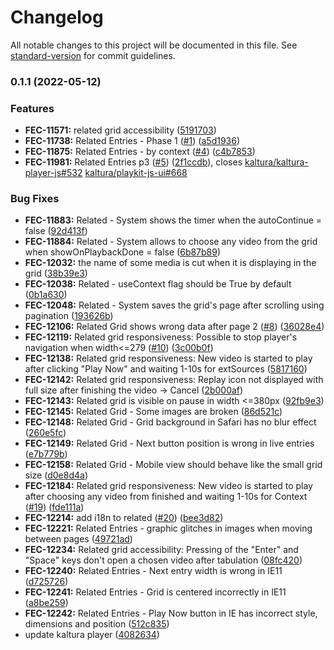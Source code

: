 # Changelog

All notable changes to this project will be documented in this file. See [standard-version](https://github.com/conventional-changelog/standard-version) for commit guidelines.

### 0.1.1 (2022-05-12)


### Features

* **FEC-11571:** related grid accessibility ([5191703](https://github.com/kaltura/playkit-js-related/commit/51917039677c0892dceaf47230efc5530599ba0f))
* **FEC-11738:** Related Entries - Phase 1 ([#1](https://github.com/kaltura/playkit-js-related/issues/1)) ([a5d1936](https://github.com/kaltura/playkit-js-related/commit/a5d19369e771eb24bd681f3aae8c262b2238b18c))
* **FEC-11875:** Related Entries - by context ([#4](https://github.com/kaltura/playkit-js-related/issues/4)) ([c4b7853](https://github.com/kaltura/playkit-js-related/commit/c4b78533afb89c3de388b0afa0f4509b95631fae))
* **FEC-11981:** Related Entries p3 ([#5](https://github.com/kaltura/playkit-js-related/issues/5)) ([2f1ccdb](https://github.com/kaltura/playkit-js-related/commit/2f1ccdb2a38b8ab08b4457354807a0d6d0dce4f7)), closes [kaltura/kaltura-player-js#532](https://github.com/kaltura/kaltura-player-js/issues/532) [kaltura/playkit-js-ui#668](https://github.com/kaltura/playkit-js-ui/issues/668)


### Bug Fixes

* **FEC-11883:** Related - System shows the timer when the autoContinue = false  ([92d413f](https://github.com/kaltura/playkit-js-related/commit/92d413fa84d921ccacc455b65d6342447dcf3073))
* **FEC-11884:** Related - System allows to choose any video from the grid when showOnPlaybackDone = false ([6b87b89](https://github.com/kaltura/playkit-js-related/commit/6b87b891717b9963abb8eb0a801163e650f71b86))
* **FEC-12032:** the name of some media is cut when it is displaying in the grid ([38b39e3](https://github.com/kaltura/playkit-js-related/commit/38b39e31d7c6c4163e51e1806a2a4c25d6816846))
* **FEC-12038:** Related - useContext flag should be True by default ([0b1a630](https://github.com/kaltura/playkit-js-related/commit/0b1a6309edeccacdd31288b878604aa18f57fef8))
* **FEC-12048:** Related - System saves the grid's page after scrolling using pagination ([193626b](https://github.com/kaltura/playkit-js-related/commit/193626b8c31b05f0b7267a437c141c9e6ec3ec1b))
* **FEC-12106:** Related Grid shows wrong data after page 2 ([#8](https://github.com/kaltura/playkit-js-related/issues/8)) ([36028e4](https://github.com/kaltura/playkit-js-related/commit/36028e44f17c4480076e0bda488fa14b0493796f))
* **FEC-12119:** Related grid responsiveness: Possible to stop player's navigation when width<=279 ([#10](https://github.com/kaltura/playkit-js-related/issues/10)) ([3c00b0f](https://github.com/kaltura/playkit-js-related/commit/3c00b0f71ee301232eb2410d4b24bc3054594b33))
* **FEC-12138:** Related grid responsiveness: New video is started to play after clicking "Play Now" and waiting 1-10s for extSources ([5817160](https://github.com/kaltura/playkit-js-related/commit/5817160a6f932bc2537eaa14689cf0a59e932155))
* **FEC-12142:** Related grid responsiveness: Replay icon not displayed with full size after finishing the video -> Cancel ([2b000af](https://github.com/kaltura/playkit-js-related/commit/2b000afd261a54d9e30c8eeebd75f17695eedfc6))
* **FEC-12143:** Related grid is visible on pause in width <=380px ([92fb9e3](https://github.com/kaltura/playkit-js-related/commit/92fb9e3f9981bf95f6f61ad9952d429a124e208b))
* **FEC-12145:** Related Grid - Some images are broken ([86d521c](https://github.com/kaltura/playkit-js-related/commit/86d521c2b6c7beff38e43419da0c9fd9f7dc9d4d))
* **FEC-12148:** Related Grid - Grid background in Safari has no blur effect ([260e5fc](https://github.com/kaltura/playkit-js-related/commit/260e5fc549d4eed1df23456a9cb99c9a9c75f6d3))
* **FEC-12149:** Related Grid - Next button position is wrong in live entries  ([e7b779b](https://github.com/kaltura/playkit-js-related/commit/e7b779be286da13c146a065e62aec9b93cdc6cc7))
* **FEC-12158:** Related Grid - Mobile view should behave like the small grid size ([d0e8d4a](https://github.com/kaltura/playkit-js-related/commit/d0e8d4a9e9fd2e603961b58fee91e9e603b37acc))
* **FEC-12184:** Related grid responsiveness: New video is started to play after choosing any video from finished and waiting 1-10s for Context ([#19](https://github.com/kaltura/playkit-js-related/issues/19)) ([fde111a](https://github.com/kaltura/playkit-js-related/commit/fde111a8d41258b8534843614c7bea8f844c906c))
* **FEC-12214:** add i18n to related ([#20](https://github.com/kaltura/playkit-js-related/issues/20)) ([bee3d82](https://github.com/kaltura/playkit-js-related/commit/bee3d827af73fc7bccc700aae21976ff5b5cc6f1))
* **FEC-12221:** Related Entries - graphic glitches in images when moving between pages ([49721ad](https://github.com/kaltura/playkit-js-related/commit/49721adaac8e1e8c60e322c66ab792835927d0ad))
* **FEC-12234:** Related grid accessibility: Pressing of the "Enter" and "Space" keys don't open a chosen video after tabulation ([08fc420](https://github.com/kaltura/playkit-js-related/commit/08fc420609192011136fa4ca104bebf7c03ce890))
* **FEC-12240:** Related Entries - Next entry width is wrong in IE11 ([d725726](https://github.com/kaltura/playkit-js-related/commit/d7257265fe5f005b4ce398074307e81e4ff23e5b))
* **FEC-12241:** Related Entries - Grid is centered incorrectly in IE11  ([a8be259](https://github.com/kaltura/playkit-js-related/commit/a8be2598396ff1971aef77379cfae5d799e07fdc))
* **FEC-12242:** Related Entries - Play Now button in IE has incorrect style, dimensions and position ([512c835](https://github.com/kaltura/playkit-js-related/commit/512c8358a5e2f684d619ded82387dcebc207ce5d))
* update kaltura player ([4082634](https://github.com/kaltura/playkit-js-related/commit/408263448cd65ede082ab889f1b035e2b8aac1b8))
